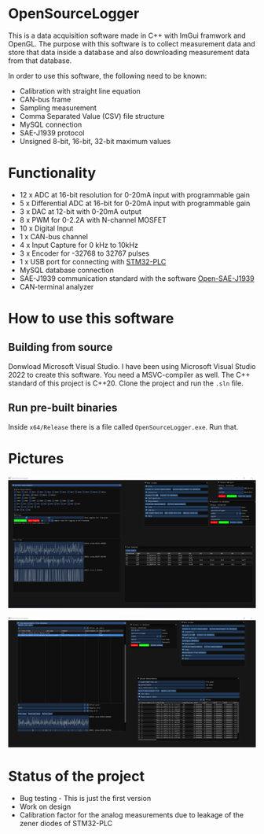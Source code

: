 # OpenSourceLogger

This is a data acquisition software made in C++ with ImGui framwork and OpenGL.
The purpose with this software is to collect measurement data and store that data inside a database
and also downloading measurement data from that database. 

In order to use this software, the following need to be known:

* Calibration with straight line equation
* CAN-bus frame
* Sampling measurement
* Comma Separated Value (CSV) file structure
* MySQL connection
* SAE-J1939 protocol
* Unsigned 8-bit, 16-bit, 32-bit maximum values

# Functionality

* 12 x ADC at 16-bit resolution for 0-20mA input with programmable gain
* 5 x Differential ADC at 16-bit for 0-20mA input with programmable gain
* 3 x DAC at 12-bit with 0-20mA output
* 8 x PWM for 0-2.2A with N-channel MOSFET
* 10 x Digital Input
* 1 x CAN-bus channel
* 4 x Input Capture for 0 kHz to 10kHz
* 3 x Encoder for -32768 to 32767 pulses
* 1 x USB port for connecting with [STM32-PLC](https://github.com/DanielMartensson/STM32-PLC)
* MySQL database connection
* SAE-J1939 communication standard with the software [Open-SAE-J1939](https://github.com/DanielMartensson/Open-SAE-J1939)
* CAN-terminal analyzer

# How to use this software

## Building from source

Donwload Microsoft Visual Studio. I have been using Microsoft Visual Studio 2022 to create this software.
You need a MSVC-compiler as well. The C++ standard of this project is C++20. Clone the project and 
run the `.sln` file.

## Run pre-built binaries

Inside `x64/Release` there is a file called `OpenSourceLogger.exe`. Run that.

# Pictures

![a](https://raw.githubusercontent.com/DanielMartensson/OpenSourceLogger/main/Pictures/Mainview.png)

![a](https://raw.githubusercontent.com/DanielMartensson/OpenSourceLogger/main/Pictures/Databaseview.png)


# Status of the project

* Bug testing - This is just the first version
* Work on design 
* Calibration factor for the analog measurements due to leakage of the zener diodes of STM32-PLC